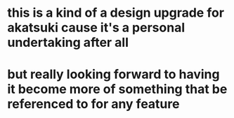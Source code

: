 # this is a kind of a design upgrade for akatsuki cause it's a personal undertaking after all
# but really looking forward to having it become more of something that be referenced to for any feature